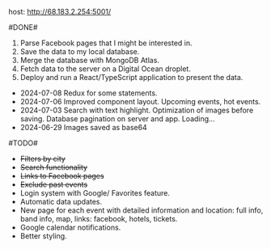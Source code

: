 host: http://68.183.2.254:5001/

#DONE#
1. Parse Facebook pages that I might be interested in.
2. Save the data to my local database.
3. Merge the database with MongoDB Atlas.
4. Fetch data to the server on a Digital Ocean droplet.
5. Deploy and run a React/TypeScript application to present the data.

- 2024-07-08 
  Redux for some statements. 
- 2024-07-06
  Improved component layout. Upcoming events, hot events.
- 2024-07-03
Search with text highlight.
Optimization of images before saving.
Database pagination on server and app. Loading...
- 2024-06-29 
Images saved as base64

#TODO#
- ~~Filters by city~~
- ~~Search functionality~~
- ~~Links to Facebook pages~~
- ~~Exclude past events~~
- Login system with Google/ Favorites feature.
- Automatic data updates.
- New page for each event with detailed information and location: full info, band info, map, links: facebook, hotels, tickets.
- Google calendar notifications.
- Better styling.


